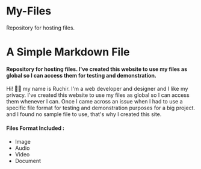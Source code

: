 # My-Files
Repository for hosting files.

# A Simple Markdown File

#### Repository for hosting files. I've created this website to use my files as global so I can access them for testing and demonstration.

Hi! 👋🏻 my name is Ruchir. I'm a web developer and designer and I like my privacy. I've created this website to use my files as global so I can access them whenever I can. Once I came across an issue when I had to use a specific file format for testing and demonstration purposes for a big project. and I found no sample file to use, that's why I created this site.



#### Files Format Included :
 - Image
 - Audio
 - Video
 - Document
